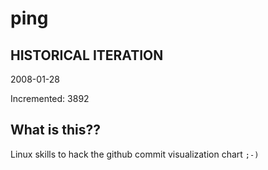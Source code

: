 # ping

## HISTORICAL ITERATION
2008-01-28

Incremented: 3892

## What is this?? 
Linux skills to hack the github commit visualization chart `;-)`
